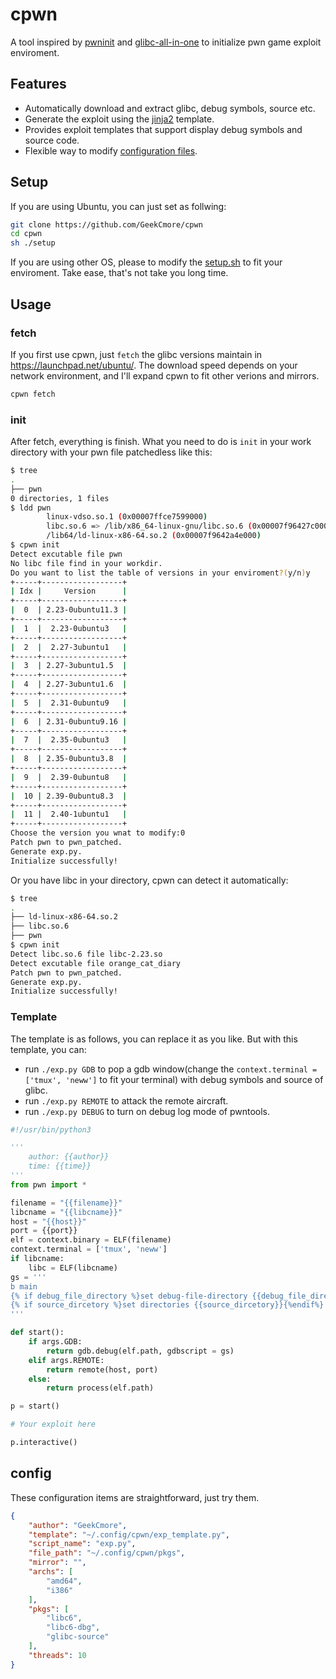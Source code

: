 # cpwn
A tool inspired by [pwninit](https://github.com/io12/pwninit) and [glibc-all-in-one](https://github.com/matrix1001/glibc-all-in-one) to initialize pwn game exploit enviroment.

## Features
- Automatically download and extract glibc, debug symbols, source etc.
- Generate the exploit using the [jinja2]() template.
- Provides exploit templates that support display debug symbols and source code.
- Flexible way to modify [configuration files](./config.json).

## Setup
If you are using Ubuntu, you can just set as follwing:
```sh
git clone https://github.com/GeekCmore/cpwn
cd cpwn
sh ./setup
```
If you are using other OS, please to modify the [setup.sh](./setup.sh) to fit your enviroment. Take ease, that's not take you long time.
## Usage
### fetch
If you first use cpwn, just `fetch` the glibc versions maintain in https://launchpad.net/ubuntu/. The download speed depends on your network environment, and I'll expand cpwn to fit other verions and mirrors.
```sh
cpwn fetch
```
### init
After fetch, everything is finish. What you need to do is `init` in your work directory with your pwn file patchedless like this:
```sh
$ tree
.
├── pwn
0 directories, 1 files
$ ldd pwn
        linux-vdso.so.1 (0x00007ffce7599000)
        libc.so.6 => /lib/x86_64-linux-gnu/libc.so.6 (0x00007f96427c0000)
        /lib64/ld-linux-x86-64.so.2 (0x00007f9642a4e000)
$ cpwn init
Detect excutable file pwn
No libc file find in your workdir.
Do you want to list the table of versions in your enviroment?(y/n)y
+-----+------------------+
| Idx |     Version      |
+-----+------------------+
|  0  | 2.23-0ubuntu11.3 |
+-----+------------------+
|  1  |  2.23-0ubuntu3   |
+-----+------------------+
|  2  |  2.27-3ubuntu1   |
+-----+------------------+
|  3  | 2.27-3ubuntu1.5  |
+-----+------------------+
|  4  | 2.27-3ubuntu1.6  |
+-----+------------------+
|  5  |  2.31-0ubuntu9   |
+-----+------------------+
|  6  | 2.31-0ubuntu9.16 |
+-----+------------------+
|  7  |  2.35-0ubuntu3   |
+-----+------------------+
|  8  | 2.35-0ubuntu3.8  |
+-----+------------------+
|  9  |  2.39-0ubuntu8   |
+-----+------------------+
|  10 | 2.39-0ubuntu8.3  |
+-----+------------------+
|  11 |  2.40-1ubuntu1   |
+-----+------------------+
Choose the version you wnat to modify:0
Patch pwn to pwn_patched.
Generate exp.py.
Initialize successfully!
```
Or you have libc in your directory, cpwn can detect it automatically:
```sh
$ tree
.
├── ld-linux-x86-64.so.2
├── libc.so.6
├── pwn
$ cpwn init
Detect libc.so.6 file libc-2.23.so
Detect excutable file orange_cat_diary
Patch pwn to pwn_patched.
Generate exp.py.
Initialize successfully!
```

### Template
The template is as follows, you can replace it as you like. But with this template, you can:
- run `./exp.py GDB` to pop a gdb window(change the `context.terminal = ['tmux', 'neww']` to  fit your terminal) with debug symbols and source of glibc.
- run `./exp.py REMOTE` to attack the remote aircraft.
- run `./exp.py DEBUG` to turn on debug log mode of pwntools.
```py
#!/usr/bin/python3

'''
    author: {{author}}
    time: {{time}}
'''
from pwn import *

filename = "{{filename}}"
libcname = "{{libcname}}"
host = "{{host}}"
port = {{port}}
elf = context.binary = ELF(filename)
context.terminal = ['tmux', 'neww']
if libcname:
    libc = ELF(libcname)
gs = '''
b main
{% if debug_file_directory %}set debug-file-directory {{debug_file_directory}}{%endif%}
{% if source_dircetory %}set directories {{source_dircetory}}{%endif%}
'''

def start():
    if args.GDB:
        return gdb.debug(elf.path, gdbscript = gs)
    elif args.REMOTE:
        return remote(host, port)
    else:
        return process(elf.path)

p = start()

# Your exploit here

p.interactive()

```

## config
These configuration items are straightforward, just try them.
```json
{
    "author": "GeekCmore",
    "template": "~/.config/cpwn/exp_template.py",
    "script_name": "exp.py",
    "file_path": "~/.config/cpwn/pkgs",
    "mirror": "",
    "archs": [
        "amd64",
        "i386"
    ],
    "pkgs": [
        "libc6",
        "libc6-dbg",
        "glibc-source"
    ],
    "threads": 10
}
```